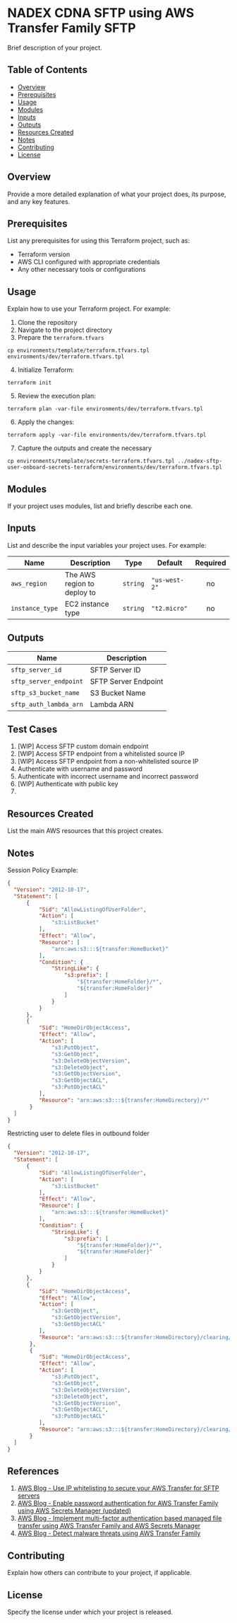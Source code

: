 # NADEX CDNA SFTP using AWS Transfer Family SFTP

Brief description of your project.

## Table of Contents

- [Overview](#overview)
- [Prerequisites](#prerequisites)
- [Usage](#usage)
- [Modules](#modules)
- [Inputs](#inputs)
- [Outputs](#outputs)
- [Resources Created](#resources-created)
- [Notes](#notes)
- [Contributing](#contributing)
- [License](#license)

## Overview

Provide a more detailed explanation of what your project does, its purpose, and any key features.

## Prerequisites

List any prerequisites for using this Terraform project, such as:

- Terraform version
- AWS CLI configured with appropriate credentials
- Any other necessary tools or configurations

## Usage

Explain how to use your Terraform project. For example:

1. Clone the repository
2. Navigate to the project directory
3. Prepare the `terraform.tfvars`
```shell
cp environments/template/terraform.tfvars.tpl environments/dev/terraform.tfvars.tpl
```
4. Initialize Terraform:
```shell
terraform init
```
5. Review the execution plan:
```shell
terraform plan -var-file environments/dev/terraform.tfvars.tpl
```
6. Apply the changes:
```shell
terraform apply -var-file environments/dev/terraform.tfvars.tpl
```
7. Capture the outputs and create the necessary 
```shell
cp environments/template/secrets-terraform.tfvars.tpl ../nadex-sftp-user-onboard-secrets-terraform/environments/dev/terraform.tfvars.tpl
```

## Modules

If your project uses modules, list and briefly describe each one.

## Inputs

List and describe the input variables your project uses. For example:

| Name | Description | Type | Default | Required |
|------|-------------|------|---------|:--------:|
| `aws_region` | The AWS region to deploy to | `string` | `"us-west-2"` | no |
| `instance_type` | EC2 instance type | `string` | `"t2.micro"` | no |

## Outputs

| Name | Description          |
|------|----------------------|
| `sftp_server_id` | SFTP Server ID       |
| `sftp_server_endpoint` | SFTP Server Endpoint |
| `sftp_s3_bucket_name` | S3 Bucket Name       |
| `sftp_auth_lambda_arn` | Lambda ARN           |

## Test Cases
1. [WIP] Access SFTP custom domain endpoint
4. [WIP] Access SFTP endpoint from a whitelisted source IP
5. [WIP] Access SFTP endpoint from a non-whitelisted source IP
1. Authenticate with username and password
2. Authenticate with incorrect username and incorrect password
3. [WIP] Authenticate with public key
6. 

## Resources Created

List the main AWS resources that this project creates.

## Notes

Session Policy Example:
```json
{
  "Version": "2012-10-17",
  "Statement": [
      {
          "Sid": "AllowListingOfUserFolder",
          "Action": [
              "s3:ListBucket"
          ],
          "Effect": "Allow",
          "Resource": [
              "arn:aws:s3:::${transfer:HomeBucket}"
          ],
          "Condition": {
              "StringLike": {
                  "s3:prefix": [
                      "${transfer:HomeFolder}/*",
                      "${transfer:HomeFolder}"
                  ]
              }
          }
      },
      {
          "Sid": "HomeDirObjectAccess",
          "Effect": "Allow",
          "Action": [
              "s3:PutObject",
              "s3:GetObject",
              "s3:DeleteObjectVersion",
              "s3:DeleteObject",
              "s3:GetObjectVersion",
              "s3:GetObjectACL",
              "s3:PutObjectACL"
          ],
          "Resource": "arn:aws:s3:::${transfer:HomeDirectory}/*"
       }
  ]
}
```
Restricting user to delete files in outbound folder
```json
{
  "Version": "2012-10-17",
  "Statement": [
      {
          "Sid": "AllowListingOfUserFolder",
          "Action": [
              "s3:ListBucket"
          ],
          "Effect": "Allow",
          "Resource": [
              "arn:aws:s3:::${transfer:HomeBucket}"
          ],
          "Condition": {
              "StringLike": {
                  "s3:prefix": [
                      "${transfer:HomeFolder}/*",
                      "${transfer:HomeFolder}"
                  ]
              }
          }
      },
      {
          "Sid": "HomeDirObjectAccess",
          "Effect": "Allow",
          "Action": [
              "s3:GetObject",
              "s3:GetObjectVersion",
              "s3:GetObjectACL"
          ],
          "Resource": "arn:aws:s3:::${transfer:HomeDirectory}/clearing/outbound/*"
       },
       {
          "Sid": "HomeDirObjectAccess",
          "Effect": "Allow",
          "Action": [
              "s3:PutObject",
              "s3:GetObject",
              "s3:DeleteObjectVersion",
              "s3:DeleteObject",
              "s3:GetObjectVersion",
              "s3:GetObjectACL",
              "s3:PutObjectACL"
          ],
          "Resource": "arn:aws:s3:::${transfer:HomeDirectory}/clearing/inbound/*"
       }
  ]
}
```
## References
1. [AWS Blog - Use IP whitelisting to secure your AWS Transfer for SFTP servers](https://aws.amazon.com/blogs/storage/use-ip-whitelisting-to-secure-your-aws-transfer-for-sftp-servers/)
2. [AWS Blog - Enable password authentication for AWS Transfer Family using AWS Secrets Manager (updated)](https://aws.amazon.com/blogs/storage/enable-password-authentication-for-aws-transfer-family-using-aws-secrets-manager-updated/)
3. [AWS Blog - Implement multi-factor authentication based managed file transfer using AWS Transfer Family and AWS Secrets Manager](https://aws.amazon.com/blogs/storage/implement-multi-factor-authentication-based-managed-file-transfer-using-aws-transfer-family-and-aws-secrets-manager/)
4. [AWS Blog - Detect malware threats using AWS Transfer Family](https://aws.amazon.com/blogs/storage/detect-malware-threats-using-aws-transfer-family/)

## Contributing

Explain how others can contribute to your project, if applicable.

## License

Specify the license under which your project is released.

